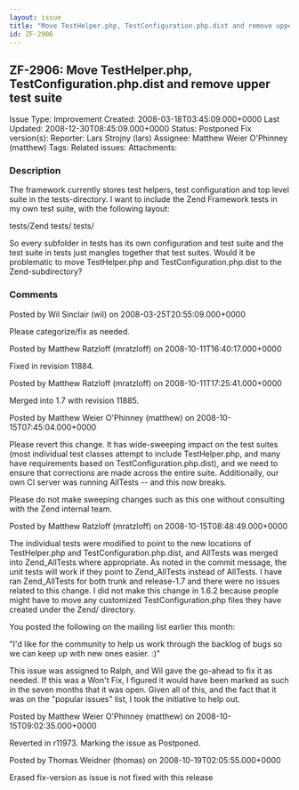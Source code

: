 ```yaml
---
layout: issue
title: "Move TestHelper.php, TestConfiguration.php.dist and remove upper test suite"
id: ZF-2906
---
```


ZF-2906: Move TestHelper.php, TestConfiguration.php.dist and remove upper test suite
------------------------------------------------------------------------------------

 Issue Type: Improvement Created: 2008-03-18T03:45:09.000+0000 Last Updated: 2008-12-30T08:45:09.000+0000 Status: Postponed Fix version(s): 
 Reporter:  Lars Strojny (lars)  Assignee:  Matthew Weier O'Phinney (matthew)  Tags: 
 Related issues: 
 Attachments: 
### Description

The framework currently stores test helpers, test configuration and top level suite in the tests-directory. I want to include the Zend Framework tests in my own test suite, with the following layout:

tests/Zend tests/ tests/

So every subfolder in tests has its own configuration and test suite and the test suite in tests just mangles together that test suites. Would it be problematic to move TestHelper.php and TestConfiguration.php.dist to the Zend-subdirectory?

 

 

### Comments

Posted by Wil Sinclair (wil) on 2008-03-25T20:55:09.000+0000

Please categorize/fix as needed.

 

 

Posted by Matthew Ratzloff (mratzloff) on 2008-10-11T16:40:17.000+0000

Fixed in revision 11884.

 

 

Posted by Matthew Ratzloff (mratzloff) on 2008-10-11T17:25:41.000+0000

Merged into 1.7 with revision 11885.

 

 

Posted by Matthew Weier O'Phinney (matthew) on 2008-10-15T07:45:04.000+0000

Please revert this change. It has wide-sweeping impact on the test suites (most individual test classes attempt to include TestHelper.php, and many have requirements based on TestConfiguration.php.dist), and we need to ensure that corrections are made across the entire suite. Additionally, our own CI server was running AllTests -- and this now breaks.

Please do not make sweeping changes such as this one without consulting with the Zend internal team.

 

 

Posted by Matthew Ratzloff (mratzloff) on 2008-10-15T08:48:49.000+0000

The individual tests were modified to point to the new locations of TestHelper.php and TestConfiguration.php.dist, and AllTests was merged into Zend\_AllTests where appropriate. As noted in the commit message, the unit tests will work if they point to Zend\_AllTests instead of AllTests. I have ran Zend\_AllTests for both trunk and release-1.7 and there were no issues related to this change. I did not make this change in 1.6.2 because people might have to move any customized TestConfiguration.php files they have created under the Zend/ directory.

You posted the following on the mailing list earlier this month:

"I'd like for the community to help us work through the backlog of bugs so we can keep up with new ones easier. :)"

This issue was assigned to Ralph, and Wil gave the go-ahead to fix it as needed. If this was a Won't Fix, I figured it would have been marked as such in the seven months that it was open. Given all of this, and the fact that it was on the "popular issues" list, I took the initiative to help out.

 

 

Posted by Matthew Weier O'Phinney (matthew) on 2008-10-15T09:02:35.000+0000

Reverted in r11973. Marking the issue as Postponed.

 

 

Posted by Thomas Weidner (thomas) on 2008-10-19T02:05:55.000+0000

Erased fix-version as issue is not fixed with this release

 

 